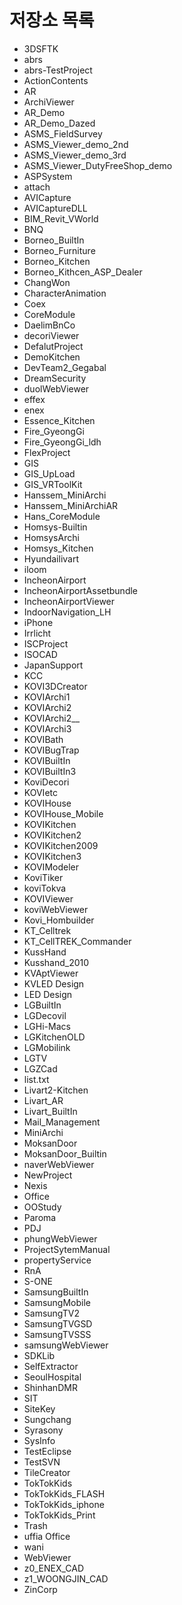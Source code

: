 # 저장소 목록

- 3DSFTK
- abrs
- abrs-TestProject
- ActionContents
- AR
- ArchiViewer
- AR_Demo
- AR_Demo_Dazed
- ASMS_FieldSurvey
- ASMS_Viewer_demo_2nd
- ASMS_Viewer_demo_3rd
- ASMS_Viewer_DutyFreeShop_demo
- ASPSystem
- attach
- AVICapture
- AVICaptureDLL
- BIM_Revit_VWorld
- BNQ
- Borneo_BuiltIn
- Borneo_Furniture
- Borneo_Kitchen
- Borneo_Kithcen_ASP_Dealer
- ChangWon
- CharacterAnimation
- Coex
- CoreModule
- DaelimBnCo
- decoriViewer
- DefalutProject
- DemoKitchen
- DevTeam2_Gegabal
- DreamSecurity
- duolWebViewer
- effex
- enex
- Essence_Kitchen
- Fire_GyeongGi
- Fire_GyeongGi_ldh
- FlexProject
- GIS
- GIS_UpLoad
- GIS_VRToolKit
- Hanssem_MiniArchi
- Hanssem_MiniArchiAR
- Hans_CoreModule
- Homsys-Builtin
- HomsysArchi
- Homsys_Kitchen
- Hyundailivart
- iloom
- IncheonAirport
- IncheonAirportAssetbundle
- IncheonAirportViewer
- IndoorNavigation_LH
- iPhone
- Irrlicht
- ISCProject
- ISOCAD
- JapanSupport
- KCC
- KOVI3DCreator
- KOVIArchi1
- KOVIArchi2
- KOVIArchi2__
- KOVIArchi3
- KOVIBath
- KOVIBugTrap
- KOVIBuiltIn
- KOVIBuiltIn3
- KoviDecori
- KOVIetc
- KOVIHouse
- KOVIHouse_Mobile
- KOVIKitchen
- KOVIKitchen2
- KOVIKitchen2009
- KOVIKitchen3
- KOVIModeler
- KoviTiker
- koviTokva
- KOVIViewer
- koviWebViewer
- Kovi_Hombuilder
- KT_Celltrek
- KT_CellTREK_Commander
- KussHand
- Kusshand_2010
- KVAptViewer
- KVLED Design
- LED Design
- LGBuiltIn
- LGDecovil
- LGHi-Macs
- LGKitchenOLD
- LGMobilink
- LGTV
- LGZCad
- list.txt
- Livart2-Kitchen
- Livart_AR
- Livart_BuiltIn
- Mail_Management
- MiniArchi
- MoksanDoor
- MoksanDoor_Builtin
- naverWebViewer
- NewProject
- Nexis
- Office
- OOStudy
- Paroma
- PDJ
- phungWebViewer
- ProjectSytemManual
- propertyService
- RnA
- S-ONE
- SamsungBuiltIn
- SamsungMobile
- SamsungTV2
- SamsungTVGSD
- SamsungTVSSS
- samsungWebViewer
- SDKLib
- SelfExtractor
- SeoulHospital
- ShinhanDMR
- SIT
- SiteKey
- Sungchang
- Syrasony
- SysInfo
- TestEclipse
- TestSVN
- TileCreator
- TokTokKids
- TokTokKids_FLASH
- TokTokKids_iphone
- TokTokKids_Print
- Trash
- uffia Office
- wani
- WebViewer
- z0_ENEX_CAD
- z1_WOONGJIN_CAD
- ZinCorp